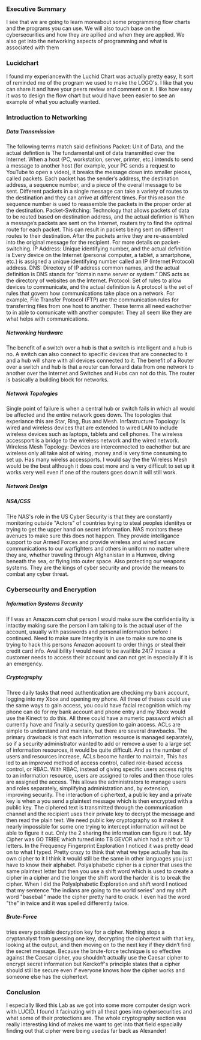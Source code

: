 ### Executive Summary
I see that we are going to learn moreabout some programming flow charts and the programs you can use. We will also touch base on the cybersecurities and how they are apllied and when they are applied. We also get into the networking aspects of programming and what is associated with them

### Lucidchart
I found my experiancewith the Luchid Chart was actually pretty easy, It sort of reminded me of the program we used to make the LOGO's. I like that you can share it and have your peers review and comment on it. I like how easy it was to design the flow chart but would have been easier to see an example of what you actually wanted.
### Introduction to Networking
##### Data Transmission
The following terms match said definitions 
Packet: Unit of Data, and the actual defintion is The fundamental unit of data transmitted over the Internet. When a host (PC, workstation, server, printer, etc.) intends to send a message to another host (for example, your PC sends a request to YouTube to open a video), it breaks the message down into smaller pieces, called packets. Each packet has the sender’s address, the destination address, a sequence number, and a piece of the overall message to be sent. Different packets in a single message can take a variety of routes to the destination and they can arrive at different times. For this reason the sequence number is used to reassemble the packets in the proper order at the destination.
Packet-Switching: Technology that allows packets of data to be routed based on destination address, and the actual defintion is When a message’s packets are sent on the Internet, routers try to find the optimal route for each packet. This can result in packets being sent on different routes to their destination. After the packets arrive they are re-assembled into the original message for the recipient. For more details on packet-switching.
IP Address: Unique identifying number, and the actual definition is Every device on the Internet (personal computer, a tablet, a smartphone, etc.) is assigned a unique identifying number called an IP (Internet Protocol) address.
DNS: Directory of IP address common names, and the actual definition is DNS stands for “domain name server or system.” DNS acts as the directory of websites on the Internet.
Protocol: Set of rules to allow devices to communicate, and the actual definition is A protocol is the set of rules that govern how communications take place on a network. For example, File Transfer Protocol (FTP) are the communication rules for transferring files from one host to another.
These terms all need eachother to in able to comunicate with another computer. They all seem like they are what helps with communications.
##### Networking Hardware
The benefit of a switch over a hub is that a switch is intelligent and a hub is no. A switch can also connect to specific devices that are connected to it and a hub will share with all devices connected to it.
The benefit of a Router over a switch and hub is that a router can forward data from one network to another over the internet and Switches and Hubs can not do this. The router is basically a building block for networks.
##### Network Topologies
Single point of failure is when a central hub or switch fails in which all would be affected and the entire network goes down. The topologies that experiance this are Star, Ring, Bus and Mesh.
Inrfastructure Topology: Is wired and wireless devices that are extended to wired LAN to include wireless devices such as laptops, tablets and cell phones. The wireless accessport is a bridge to the wireless network and the wired network. 
Wireless Mesh Topology: Devices are interconnected to eachother but are wireless only all take alot of wiring, money and is very time consuming to set up. Has many wirelss accessports.
I would say the the Wireless Mesh would be the best although it does cost more and is very difficult to set up it works very well even if one of the routers goes down it will still work. 
##### Network Design
##### NSA/CSS
THe NAS's role in the US Cyber Security is that they are constantly monitoring outside "Actors" of countries trying to steal peoples identitys or trying to get the upper hand on secret information. NAS monitors these avenues to make sure this does not happen. They provide intelligance support to our Armed Forces and provide wireless and wired secure communications to our warfighters and others in uniform no matter where they are, whether traveling through Afghanistan in a Humvee, diving beneath the sea, or flying into outer space. Also protecting our weapons systems. They are the kings of cyber security and provide the means to combat any cyber threat.
### Cybersecurity and Encryption
##### Information Systems Security
If I was an Amazon.com chat person I would make sure the confidentiality is intactby making sure the person I am talking to is the actual user of the account, usually with passwords and personal information before I continued. Need to make sure Integrity is in use to make sure no one is trying to hack this persons Amazon account to order things or steal their credit card info. Availibility I would need to be availible 24/7 incase a customer needs to access their account and can not get in especially if it is an emergency.
##### Cryptography
Three daily tasks that need authentication are checking my bank account, logging into my Xbox and opening my phone. All three of theses could use the same ways to gain access, you could have facial recognition which my phone can do for my bank account and phone entry and my Xbox would use the Kinect to do this. All three could have a numeric password which all currently have and finally a security question to gain access.
ACLs are simple to understand and maintain, but there are several drawbacks. The primary drawback is that each information resource is managed separately, so if a security administrator wanted to add or remove a user to a large set of information resources, it would be quite difficult. And as the number of users and resources increase, ACLs become harder to maintain,
This has led to an improved method of access control, called role-based access control, or RBAC. With RBAC, instead of giving specific users access rights to an information resource, users are assigned to roles and then those roles are assigned the access. This allows the administrators to manage users and roles separately, simplifying administration and, by extension, improving security.
The interaction of ciphertext, a public key and a private key is when a you send a plaintext message which is then encrypted with a public key. The ciphered text is transmitted through the communication channel and the recipient uses their private key to decrypt the message and then read the plain text.
We need public key cryptography so it makes it nearly impossible for some one trying to intercept information will not be able to figure it out. Only the 2 sharing the information can figure it out.
My Cipher was GO TRIBE which turned into TB GEVOR which had a shift or 13 letters.
In the Frequency Fingerprint Exploration I noticed it was pretty dead on to what I typed. Pretty crazy to think that what we type actually has its own cipher to it I think it would still be the same in other languages you just have to know their alphabet.
Polyalphabetic cipher is a cipher that uses the same plaintext letter but then you use a shift word which is used to create a cipher in a cipher and the longer the shift word the harder it is to break the cipher.
When I did the Polyalphabetic Exploration and shift word I noticed that my sentence "the indians are going to the world series" and my shift word "baseball" made the cipher pretty hard to crack. I even had the word "the" in twice and it was spelled differently twice.
##### Brute-Force
tries every possible decryption key for a cipher. Nothing stops a cryptanalyst from guessing one key, decrypting the ciphertext with that key, looking at the output, and then moving on to the next key if they didn’t find the secret message. Because the brute-force technique is so effective against the Caesar cipher, you shouldn’t actually use the Caesar cipher to encrypt secret information but Kerckoff's principle states that a cipher should still be secure even if everyone knows how the cipher works and someone else has the ciphertext.
### Conclusion
I especially liked this Lab as we got into some more computer design work with LUCID. I found it facinating with all theat goes into cybersecurities and what some of their protections are. The whole cryptography section was really interesting kind of makes me want to get into that field especially finding out that cipher were being usedas far back as Alexander!
